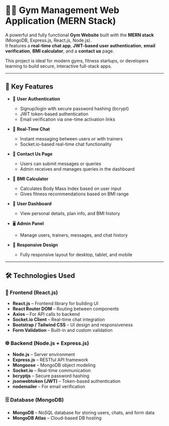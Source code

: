 # 🏋️‍♀️ Gym Management Web Application (MERN Stack)

A powerful and fully functional **Gym Website** built with the **MERN stack** (MongoDB, Express.js, React.js, Node.js).  
It features a **real-time chat app**, **JWT-based user authentication**, **email verification**, **BMI calculator**, and a **contact us** page.

This project is ideal for modern gyms, fitness startups, or developers learning to build secure, interactive full-stack apps.

---

## 🌟 Key Features

- 🔐 **User Authentication**
  - Signup/login with secure password hashing (bcrypt)
  - JWT token-based authentication
  - Email verification via one-time activation links

- 💬 **Real-Time Chat**
  - Instant messaging between users or with trainers
  - Socket.io-based real-time chat functionality

- 📝 **Contact Us Page**
  - Users can submit messages or queries
  - Admin receives and manages queries in the dashboard

- 🧮 **BMI Calculator**
  - Calculates Body Mass Index based on user input
  - Gives fitness recommendations based on BMI range

- 👤 **User Dashboard**
  - View personal details, plan info, and BMI history

- 🖥️ **Admin Panel**
  - Manage users, trainers, messages, and chat history

- 📱 **Responsive Design**
  - Fully responsive layout for desktop, tablet, and mobile

---

## 🛠️ Technologies Used

### 🚀 Frontend (React.js)

- **React.js** – Frontend library for building UI
- **React Router DOM** – Routing between components
- **Axios** – For API calls to backend
- **Socket.io Client** – Real-time chat integration
- **Bootstrap / Tailwind CSS** – UI design and responsiveness
- **Form Validation** – Built-in and custom validation

### 🌐 Backend (Node.js + Express.js)

- **Node.js** – Server environment
- **Express.js** – RESTful API framework
- **Mongoose** – MongoDB object modeling
- **Socket.io** – Real-time communication
- **bcryptjs** – Secure password hashing
- **jsonwebtoken (JWT)** – Token-based authentication
- **nodemailer** – For email verification

### 🗄️ Database (MongoDB)

- **MongoDB** – NoSQL database for storing users, chats, and form data
- **MongoDB Atlas** – Cloud-based DB hosting



